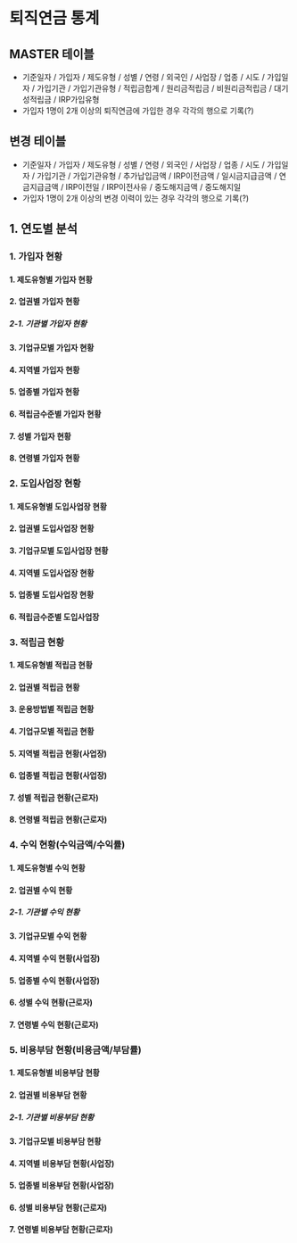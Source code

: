 # 퇴직연금 통계

## MASTER 테이블
- 기준일자 / 가입자 / 제도유형 / 성별 / 연령 / 외국인 / 사업장 / 업종 / 시도 / 가입일자 / 가입기관 / 가입기관유형 / 적립금합계 / 원리금적립금 / 비원리금적립금 / 대기성적립금 / IRP가입유형
- 가입자 1명이 2개 이상의 퇴직연금에 가입한 경우 각각의 행으로 기록(?)

## 변경 테이블
- 기준일자 / 가입자 / 제도유형 / 성별 / 연령 / 외국인 / 사업장 / 업종 / 시도 / 가입일자 / 가입기관 / 가입기관유형 / 추가납입금액 / IRP이전금액 / 일시금지급금액 / 연금지급금액 / IRP이전일 / IRP이전사유 / 중도해지금액 / 중도해지일
- 가입자 1명이 2개 이상의 변경 이력이 있는 경우 각각의 행으로 기록(?)

## 1. 연도별 분석

### 1. 가입자 현황

#### 1. 제도유형별 가입자 현황

#### 2. 업권별 가입자 현황

##### 2-1. 기관별 가입자 현황

#### 3. 기업규모별 가입자 현황

#### 4. 지역별 가입자 현황

#### 5. 업종별 가입자 현황

#### 6. 적립금수준별 가입자 현황

#### 7. 성별 가입자 현황

#### 8. 연령별 가입자 현황

### 2. 도입사업장 현황

#### 1. 제도유형별 도입사업장 현황

#### 2. 업권별 도입사업장 현황

#### 3. 기업규모별 도입사업장 현황

#### 4. 지역별 도입사업장 현황

#### 5. 업종별 도입사업장 현황

#### 6. 적립금수준별 도입사업장

### 3. 적립금 현황

#### 1. 제도유형별 적립금 현황

#### 2. 업권별 적립금 현황

#### 3. 운용방법별 적립금 현황

#### 4. 기업규모별 적립금 현황

#### 5. 지역별 적립금 현황(사업장)

#### 6. 업종별 적립금 현황(사업장)

#### 7. 성별 적립금 현황(근로자)

#### 8. 연령별 적립금 현황(근로자)

### 4. 수익 현황(수익금액/수익률)

#### 1. 제도유형별 수익 현황

#### 2. 업권별 수익 현황

##### 2-1. 기관별 수익 현황

#### 3. 기업규모별 수익 현황

#### 4. 지역별 수익 현황(사업장)

#### 5. 업종별 수익 현황(사업장)

#### 6. 성별 수익 현황(근로자)

#### 7. 연령별 수익 현황(근로자)

### 5. 비용부담 현황(비용금액/부담률)

#### 1. 제도유형별 비용부담 현황

#### 2. 업권별 비용부담 현황

##### 2-1. 기관별 비용부담 현황

#### 3. 기업규모별 비용부담 현황

#### 4. 지역별 비용부담 현황(사업장)

#### 5. 업종별 비용부담 현황(사업장)

#### 6. 성별 비용부담 현황(근로자)

#### 7. 연령별 비용부담 현황(근로자)
